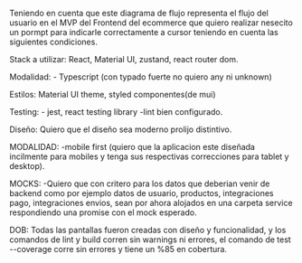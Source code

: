 Teniendo en cuenta que este diagrama de flujo representa el flujo del usuario en el MVP del Frontend del ecommerce que quiero realizar nesecito un pormpt para indicarle correctamente a cursor teniendo en cuenta las siguientes condiciones.

 Stack a utilizar: React, Material UI, zustand, react router dom. 

 Modalidad: - Typescript (con typado fuerte no quiero any ni unknown) 
 
 Estilos: Material UI theme, styled componentes(de mui) 

 Testing: - jest, react testing library -lint bien configurado. 

 Diseño: Quiero que el diseño sea moderno prolijo distintivo. 
 
 MODALIDAD: -mobile first (quiero que la aplicacion este diseñada incilmente para mobiles y tenga sus respectivas correcciones para tablet y desktop). 
 
 MOCKS: -Quiero que con critero para los datos que deberian venir de backend como por ejemplo datos de usuario, productos, integraciones pago, integraciones envios, sean por ahora alojados en una carpeta service respondiendo una promise con el mock esperado.

 DOB: Todas las pantallas fueron creadas con diseño y funcionalidad, y los comandos de lint y build corren sin warnings ni errores, el comando de test --coverage corre sin errores y tiene un %85 en cobertura.